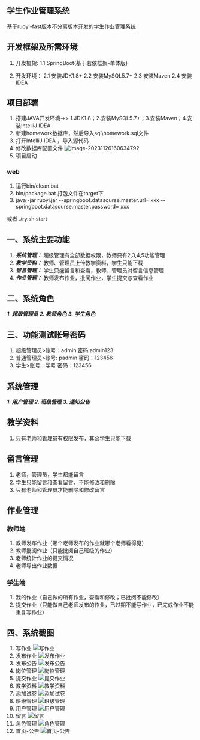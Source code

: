## 学生作业管理系统
基于ruoyi-fast版本不分离版本开发的学生作业管理系统

## 开发框架及所需环境
1. 开发框架:
    1.1 SpringBoot(基于若依框架-单体版)

2. 开发环境：
   2.1 安装JDK1.8+
   2.2 安装MySQL5.7+
   2.3 安装Maven
   2.4 安装IDEA

## 项目部署
1. 搭建JAVA开发环境->> 1.JDK1.8；2.安装MySQL5.7+；3.安装Maven；4.安装IntelliJ IDEA
2. 新建homework数据库，然后导入sql\homework.sql文件
3. 打开IntelliJ IDEA ，导入源代码
4. 修改数据库配置文件
    ![image-20231126160634792](doc/image-20231126160634792.png)
5. 项目启动
### web
1. 运行bin/clean.bat
2. bin/package.bat 打包文件在target下
3. java -jar ruoyi.jar --springboot.datasourse.master.url= xxx --springboot.datasourse.master.password= xxx

或者 ./ry.sh start

## 一、系统主要功能
1. _**系统管理：**_ 超级管理有全部数据权限，教师只有2,3,4,5功能管理
2. _**教学资料：**_ 教师、管理员上传教学资料，学生只能下载
3. _**留言管理：**_ 学生只能留言和查看，教师、管理员对留言信息管理
4. _**作业管理：**_ 教师发布作业，批阅作业，学生提交与查看作业

## 二、系统角色
_**1. 超级管理员**_
_**2. 教师角色**_
_**3. 学生角色**_

## 三、功能测试账号密码
1. 超级管理员>账号：admin 密码:admin123
2. 普通管理员>账号: padmin 密码：123456
3. 学生>账号：学号 密码：123456

## 系统管理
**_1. 用户管理_**
**_2. 班级管理_**
**_3. 通知公告_**

## 教学资料
1. 只有老师和管理员有权限发布，其余学生只能下载

## 留言管理
1. 老师，管理员，学生都能留言
2. 学生只能留言和查看留言，不能修改和删除
3. 只有老师和管理员才能删除和修改留言

## 作业管理
### 教师端
1. 教师发布作业（哪个老师发布的作业就哪个老师看得见）
2. 教师批阅作业（只能批阅自己班级的作业）
3. 老师统计作业的提交情况
4. 老师导出作业数据
### 学生端
1. 我的作业（自己做的所有作业，查看和修改；已批阅不能修改）
2. 提交作业（只能做自己老师发布的作业，已过期不能写作业，已完成作业不能重复写作业）

## 四、系统截图
1. 写作业
![写作业](pic/写作业.png)
2. 发布作业
![发布作业](pic/发布作业.png)
3. 发布公告
![发布公告](pic/发布公告.png)
4. 岗位管理
![岗位管理](pic/岗位管理.png)
5. 提交作业
![提交作业](pic/提交作业.png)
6. 教学资料
![教学资料](pic/教学资料.png)
7. 添加试卷
![添加试卷](pic/添加试卷.png)
8. 班级管理
![班级管理](pic/班级管理.png)
9. 用户管理
![用户管理](pic/用户管理.png)
10. 留言
![留言](pic/留言.png)
11. 角色管理
![角色管理](pic/角色管理.png)
12. 首页-公告
![首页-公告](pic/首页-公告.png)


